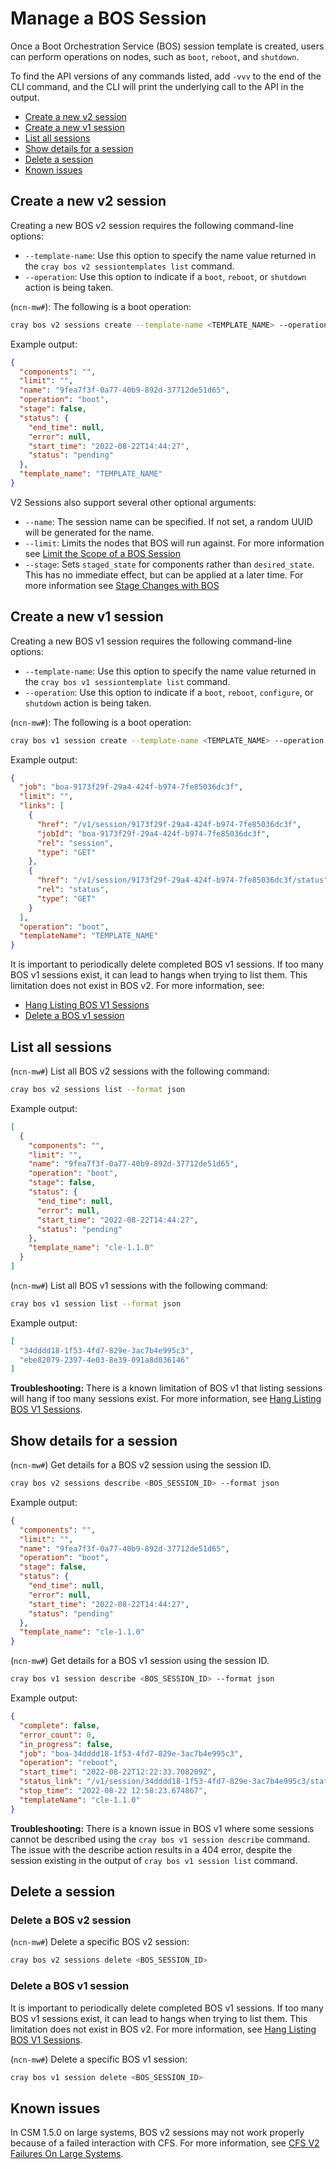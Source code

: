 # Manage a BOS Session

Once a Boot Orchestration Service \(BOS\) session template is created, users can perform operations on nodes, such as `boot`, `reboot`, and `shutdown`.

To find the API versions of any commands listed, add `-vvv` to the end of the CLI command, and the CLI will print the underlying call to the API in the output.

* [Create a new v2 session](#create-a-new-v2-session)
* [Create a new v1 session](#create-a-new-v1-session)
* [List all sessions](#list-all-sessions)
* [Show details for a session](#show-details-for-a-session)
* [Delete a session](#delete-a-session)
* [Known issues](#known-issues)

## Create a new v2 session

Creating a new BOS v2 session requires the following command-line options:

* `--template-name`: Use this option to specify the name value returned in the `cray bos v2 sessiontemplates list` command.
* `--operation`: Use this option to indicate if a `boot`, `reboot`, or `shutdown` action is being taken.

(`ncn-mw#`): The following is a boot operation:

```bash
cray bos v2 sessions create --template-name <TEMPLATE_NAME> --operation Boot --format json
```

Example output:

```json
{
  "components": "",
  "limit": "",
  "name": "9fea7f3f-0a77-40b9-892d-37712de51d65",
  "operation": "boot",
  "stage": false,
  "status": {
    "end_time": null,
    "error": null,
    "start_time": "2022-08-22T14:44:27",
    "status": "pending"
  },
  "template_name": "TEMPLATE_NAME"
}
```

V2 Sessions also support several other optional arguments:

* `--name`: The session name can be specified. If not set, a random UUID will be generated for the name.
* `--limit`: Limits the nodes that BOS will run against. For more information see [Limit the Scope of a BOS Session](Limit_the_Scope_of_a_BOS_Session.md)
* `--stage`: Sets `staged_state` for components rather than `desired_state`. This has no immediate effect, but can be applied at a later time. For more information see [Stage Changes with BOS](Stage_Changes_with_BOS.md)

## Create a new v1 session

Creating a new BOS v1 session requires the following command-line options:

* `--template-name`: Use this option to specify the name value returned in the `cray bos v1 sessiontemplate list` command.
* `--operation`: Use this option to indicate if a `boot`, `reboot`, `configure`, or `shutdown` action is being taken.

(`ncn-mw#`): The following is a boot operation:

```bash
cray bos v1 session create --template-name <TEMPLATE_NAME> --operation Boot --format json
```

Example output:

```json
{
  "job": "boa-9173f29f-29a4-424f-b974-7fe85036dc3f",
  "limit": "",
  "links": [
    {
      "href": "/v1/session/9173f29f-29a4-424f-b974-7fe85036dc3f",
      "jobId": "boa-9173f29f-29a4-424f-b974-7fe85036dc3f",
      "rel": "session",
      "type": "GET"
    },
    {
      "href": "/v1/session/9173f29f-29a4-424f-b974-7fe85036dc3f/status",
      "rel": "status",
      "type": "GET"
    }
  ],
  "operation": "boot",
  "templateName": "TEMPLATE_NAME"
}
```

It is important to periodically delete completed BOS v1 sessions. If too many BOS v1 sessions
exist, it can lead to hangs when trying to list them. This limitation does not exist in BOS v2.
For more information, see:

* [Hang Listing BOS V1 Sessions](../../troubleshooting/known_issues/Hang_Listing_BOS_V1_Sessions.md)
* [Delete a BOS v1 session](#delete-a-bos-v1-session)

## List all sessions

(`ncn-mw#`) List all BOS v2 sessions with the following command:

```bash
cray bos v2 sessions list --format json
```

Example output:

```json
[
  {
    "components": "",
    "limit": "",
    "name": "9fea7f3f-0a77-40b9-892d-37712de51d65",
    "operation": "boot",
    "stage": false,
    "status": {
      "end_time": null,
      "error": null,
      "start_time": "2022-08-22T14:44:27",
      "status": "pending"
    },
    "template_name": "cle-1.1.0"
  }
]
```

(`ncn-mw#`) List all BOS v1 sessions with the following command:

```bash
cray bos v1 session list --format json
```

Example output:

```json
[
  "34dddd18-1f53-4fd7-829e-3ac7b4e995c3",
  "ebe82079-2397-4e03-8e39-091a8d036146"
]
```

**Troubleshooting:** There is a known limitation of BOS v1 that listing sessions will hang if too
many sessions exist. For more information, see
[Hang Listing BOS V1 Sessions](../../troubleshooting/known_issues/Hang_Listing_BOS_V1_Sessions.md).

## Show details for a session

(`ncn-mw#`) Get details for a BOS v2 session using the session ID.

 ```bash
cray bos v2 sessions describe <BOS_SESSION_ID> --format json
```

Example output:

```json
{
  "components": "",
  "limit": "",
  "name": "9fea7f3f-0a77-40b9-892d-37712de51d65",
  "operation": "boot",
  "stage": false,
  "status": {
    "end_time": null,
    "error": null,
    "start_time": "2022-08-22T14:44:27",
    "status": "pending"
  },
  "template_name": "cle-1.1.0"
}
```

(`ncn-mw#`) Get details for a BOS v1 session using the session ID.

```bash
cray bos v1 session describe <BOS_SESSION_ID> --format json
```

Example output:

```json
{
  "complete": false,
  "error_count": 0,
  "in_progress": false,
  "job": "boa-34dddd18-1f53-4fd7-829e-3ac7b4e995c3",
  "operation": "reboot",
  "start_time": "2022-08-22T12:22:33.708209Z",
  "status_link": "/v1/session/34dddd18-1f53-4fd7-829e-3ac7b4e995c3/status",
  "stop_time": "2022-08-22 12:58:23.674867",
  "templateName": "cle-1.1.0"
}
```

**Troubleshooting:** There is a known issue in BOS v1 where some sessions cannot be described using the `cray bos v1 session describe` command.
The issue with the describe action results in a 404 error, despite the session existing in the output of `cray bos v1 session list` command.

## Delete a session

### Delete a BOS v2 session

(`ncn-mw#`) Delete a specific BOS v2 session:

```bash
cray bos v2 sessions delete <BOS_SESSION_ID>
```

### Delete a BOS v1 session

It is important to periodically delete completed BOS v1 sessions. If too many BOS v1 sessions
exist, it can lead to hangs when trying to list them. This limitation does not exist in BOS v2.
For more information, see
[Hang Listing BOS V1 Sessions](../../troubleshooting/known_issues/Hang_Listing_BOS_V1_Sessions.md).

(`ncn-mw#`) Delete a specific BOS v1 session:

```bash
cray bos v1 session delete <BOS_SESSION_ID>
```

## Known issues

In CSM 1.5.0 on large systems, BOS v2 sessions may not work properly because of a failed interaction with CFS.
For more information, see [CFS V2 Failures On Large Systems](../../troubleshooting/known_issues/CFS_V2_Failures_On_Large_Systems.md).
